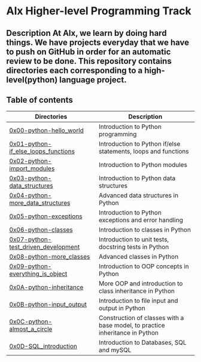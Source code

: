 # Alx Higher-level Programming Track
## Description                                          At Alx, we learn by doing hard things. We have projects everyday that we have to push on GitHub in order for an automatic review to be done.                            This repository contains directories each corresponding to a high-level(python) language project.


## Table of contents
Directories | Description
----------- | -----------
[0x00-python-hello_world](./0x00-python-hello_world) | Introduction to Python programming
[0x01-python-if_else_loops_functions](./0x01-python-if_else_loops_functions) | Introduction to Python if/else statements, loops and functions
[0x02-python-import_modules](./0x02-python-import_modules) | Introduction to Python modules
[0x03-python-data_structures](./0x03-python-data_structures) | Introduction to Python data structures
[0x04-python-more_data_structures](./0x04-python-more_data_structures) | Advanced data structures in Python
[0x05-python-exceptions](./0x05-python-exceptions) | Introduction to Python exceptions and error handling
[0x06-python-classes](./0x06-python-classes) | Introduction to classes in Python
[0x07-python-test_driven_development](./0x07-python-test_driven_development) | Introduction to unit tests, docstring tests in Python
[0x08-python-more_classes](./0x08-python-more_classes) | Advanced classes in Python
 [0x09-python-everything_is_object](./0x09-python-everything_is_object) | Introduction to OOP concepts in Python
 [0x0A-python-inheritance](./0x0A-python-inheritance) | More OOP and introduction to class inheritance in Python
[0x0B-python-input_output](./0x0B-python-input_output) | Introduction to file input and output in Python
[0x0C-python-almost_a_circle](./0x0C-python-almost_a_circle) | Construction of classes with a base model, to practice inheritance in Python
[0x0D-SQL_introduction](./0x0D-SQL_introduction) | Introduction to Databases, SQL and mySQL
